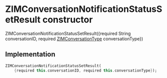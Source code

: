


# ZIMConversationNotificationStatusSetResult constructor







ZIMConversationNotificationStatusSetResult({required String conversationID, required [ZIMConversationType](../../zego_uikit_prebuilt_live_audio_room/ZIMConversationType.md) conversationType})





## Implementation

```dart
ZIMConversationNotificationStatusSetResult(
    {required this.conversationID, required this.conversationType});
```







